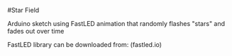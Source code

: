 #Star Field

Arduino sketch using FastLED animation that randomly flashes "stars" and fades out over time

FastLED library can be downloaded from: (fastled.io)
